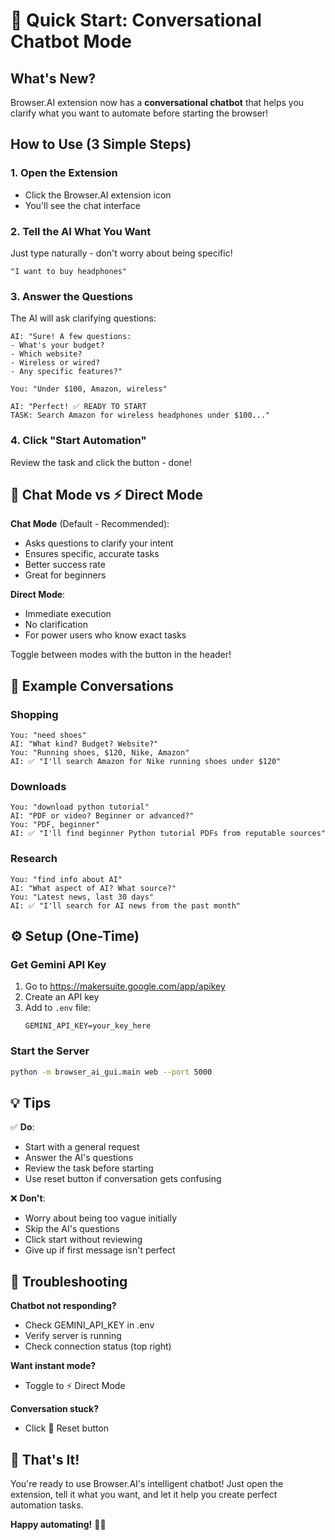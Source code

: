 # 🚀 Quick Start: Conversational Chatbot Mode

## What's New?

Browser.AI extension now has a **conversational chatbot** that helps you clarify what you want to automate before starting the browser!

## How to Use (3 Simple Steps)

### 1. Open the Extension
- Click the Browser.AI extension icon
- You'll see the chat interface

### 2. Tell the AI What You Want
Just type naturally - don't worry about being specific!

```
"I want to buy headphones"
```

### 3. Answer the Questions
The AI will ask clarifying questions:

```
AI: "Sure! A few questions:
- What's your budget?
- Which website?
- Wireless or wired?
- Any specific features?"

You: "Under $100, Amazon, wireless"

AI: "Perfect! ✅ READY TO START
TASK: Search Amazon for wireless headphones under $100..."
```

### 4. Click "Start Automation"
Review the task and click the button - done!

## 💬 Chat Mode vs ⚡ Direct Mode

**Chat Mode** (Default - Recommended):
- Asks questions to clarify your intent
- Ensures specific, accurate tasks
- Better success rate
- Great for beginners

**Direct Mode**:
- Immediate execution
- No clarification
- For power users who know exact tasks

Toggle between modes with the button in the header!

## 🎯 Example Conversations

### Shopping
```
You: "need shoes"
AI: "What kind? Budget? Website?"
You: "Running shoes, $120, Nike, Amazon"
AI: ✅ "I'll search Amazon for Nike running shoes under $120"
```

### Downloads
```
You: "download python tutorial"
AI: "PDF or video? Beginner or advanced?"
You: "PDF, beginner"
AI: ✅ "I'll find beginner Python tutorial PDFs from reputable sources"
```

### Research
```
You: "find info about AI"
AI: "What aspect of AI? What source?"
You: "Latest news, last 30 days"
AI: ✅ "I'll search for AI news from the past month"
```

## ⚙️ Setup (One-Time)

### Get Gemini API Key
1. Go to https://makersuite.google.com/app/apikey
2. Create an API key
3. Add to `.env` file:
   ```
   GEMINI_API_KEY=your_key_here
   ```

### Start the Server
```bash
python -m browser_ai_gui.main web --port 5000
```

## 💡 Tips

✅ **Do**:
- Start with a general request
- Answer the AI's questions
- Review the task before starting
- Use reset button if conversation gets confusing

❌ **Don't**:
- Worry about being too vague initially
- Skip the AI's questions
- Click start without reviewing
- Give up if first message isn't perfect

## 🐛 Troubleshooting

**Chatbot not responding?**
- Check GEMINI_API_KEY in .env
- Verify server is running
- Check connection status (top right)

**Want instant mode?**
- Toggle to ⚡ Direct Mode

**Conversation stuck?**
- Click 🔄 Reset button

## 🎉 That's It!

You're ready to use Browser.AI's intelligent chatbot! Just open the extension, tell it what you want, and let it help you create perfect automation tasks.

**Happy automating!** 🤖✨
